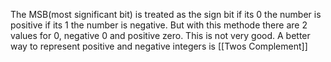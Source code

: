 The MSB(most significant bit) is treated as the sign bit  if its 0 the number is positive if its 1 the number is negative. But with this methode there are 2 values for 0, negative 0 and positive zero. This is not very good. A better way to represent positive and negative integers is [[Twos Complement]] 